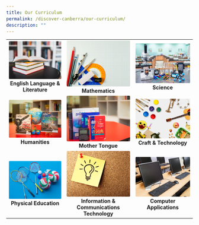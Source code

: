 ```yaml
---
title: Our Curriculum
permalink: /discover-canberra/our-curriculum/
description: ""
---
```

|  |  |  |
| :--------: | :--------: | :--------: |
|   <a href="https://moe-canberrasec-staging.netlify.app/discover-canberra/our-curriculum/english-language-n-literature"><img src="/images/english.png"></a><br><strong>English Language & Literature</strong>   |  <a href="https://moe-canberrasec-staging.netlify.app/discover-canberra/our-curriculum/mathematics"><img src="/images/mathematics.png"></a><br><strong>Mathematics</strong>    |   <a href="https://moe-canberrasec-staging.netlify.app/discover-canberra/our-curriculum/science"><img src="/images/science.png"></a><br><strong>Science</strong> |
|   <a href="https://moe-canberrasec-staging.netlify.app/discover-canberra/our-curriculum/humanities"> <img src="/images/humanities.png"><br></a><strong>Humanities</strong>   |  <a href=    "https://moe-canberrasec-staging.netlify.app/discover-canberra/our-curriculum/mother-tongue"> <img src="/images/mother-tongue.png"> </a><br><strong>Mother Tongue</strong>    |   <a href="https://moe-canberrasec-staging.netlify.app/discover-canberra/our-curriculum/craft-n-technology"> <img src="/images/craft-n-tech.png"></a><br><strong>Craft & Technology</strong>  |
|   <a href="https://moe-canberrasec-staging.netlify.app/discover-canberra/our-curriculum/physical-education/"> <img src="/images/physical-education.png"></a><br><strong>Physical Education</strong>   |  <a href="https://moe-canberrasec-staging.netlify.app/discover-canberra/our-curriculum/information-n-communications-technology"> <img src="/images/infos.png"></a><br> <strong>Information & Communications Technology</strong>   |   <a href="https://moe-canberrasec-staging.netlify.app/discover-canberra/our-curriculum/computer-applications"> <img src="/images/computer-application.png"></a><br><strong>Computer Applications</strong>   |